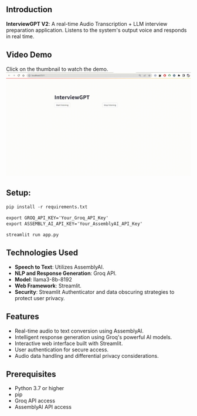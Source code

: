 ## Introduction
**InterviewGPT V2**: A real-time Audio Transcription + LLM interview preparation application. Listens to the system's output voice and responds in real time.

## Video Demo
Click on the thumbnail to watch the demo.<br>
<a href="https://youtu.be/26__rpg5AvA">
[![Demo](https://github.com/snehitvaddi/InterviewGPT/blob/main/ApplicationDemo.gif?raw=true)](https://github.com/snehitvaddi/InterviewGPT/blob/main/ApplicationDemo.mp4.mp4?raw=true)
</a>

## Setup:
```
pip install -r requirements.txt
```

```
export GROQ_API_KEY='Your_Groq_API_Key'
export ASSEMBLY_AI_API_KEY='Your_AssemblyAI_API_Key'
```
```
streamlit run app.py
```

## Technologies Used
- **Speech to Text**: Utilizes AssemblyAI.
- **NLP and Response Generation**: Groq API.
- **Model**: llama3-8b-8192
- **Web Framework**: Streamlit.
- **Security**: Streamlit Authenticator and data obscuring strategies to protect user privacy.

## Features
- Real-time audio to text conversion using AssemblyAI.
- Intelligent response generation using Groq's powerful AI models.
- Interactive web interface built with Streamlit.
- User authentication for secure access.
- Audio data handling and differential privacy considerations.

## Prerequisites
- Python 3.7 or higher
- pip
- Groq API access
- AssemblyAI API access



